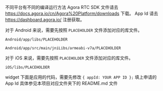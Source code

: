 不同平台有不同的编译运行方法
Agora RTC SDK 文件请去 https://docs.agora.io/cn/Agora%20Platform/downloads 下载。
App Id 请去 https://dashboard.agora.io/ 注册获取。

对于 Android 来说，需要先按照 `PLACEHOLDER` 文件添加对应的库文件。

`Android/app/libs/PLACEHOLDER`

`Android/app/src/main/jniLibs/armeabi-v7a/PLACEHOLDER`

对于 iOS 来说，需要先按照 `PLACEHOLDER` 文件添加对应的库文件。

`iOS/libs/PLACEHOLDER`

widget 下面是应用的代码，需要先修改 `{ appId: YOUR APP ID };` 填上申请的 App Id
具体参见本项目对应文件夹下的 README.md 文件

